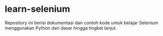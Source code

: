 # learn-selenium
Repository ini berisi dokumentasi dan contoh kode untuk belajar Selenium menggunakan Python dari dasar hingga tingkat lanjut.

